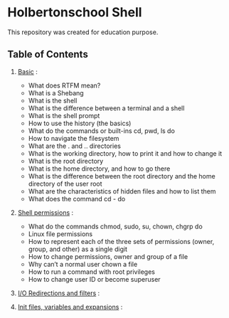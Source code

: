 # Holbertonschool Shell

This repository was created for education purpose.

## Table of Contents

1. [Basic](./basics) :

    - What does RTFM mean?
    - What is a Shebang   
    - What is the shell
    - What is the difference between a terminal and a shell
    - What is the shell prompt
    - How to use the history (the basics)    
    - What do the commands or built-ins cd, pwd, ls do
    - How to navigate the filesystem
    - What are the . and .. directories
    - What is the working directory, how to print it and how to change it
    - What is the root directory
    - What is the home directory, and how to go there
    - What is the difference between the root directory and the home directory of the user root
    - What are the characteristics of hidden files and how to list them
    - What does the command cd - do


2. [Shell permissions](./permissions) :

    - What do the commands chmod, sudo, su, chown, chgrp do
    - Linux file permissions
    - How to represent each of the three sets of permissions (owner, group, and other) as a single digit
    - How to change permissions, owner and group of a file
    - Why can’t a normal user chown a file
    - How to run a command with root privileges
    - How to change user ID or become superuser


5. [I/O Redirections and filters](./io_redirections_and_filters) :
6. [Init files, variables and expansions](./init_files_variables_and_expansions) :
